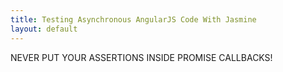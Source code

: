 ```yaml
---
title: Testing Asynchronous AngularJS Code With Jasmine
layout: default
---
```


NEVER PUT YOUR ASSERTIONS INSIDE PROMISE CALLBACKS!